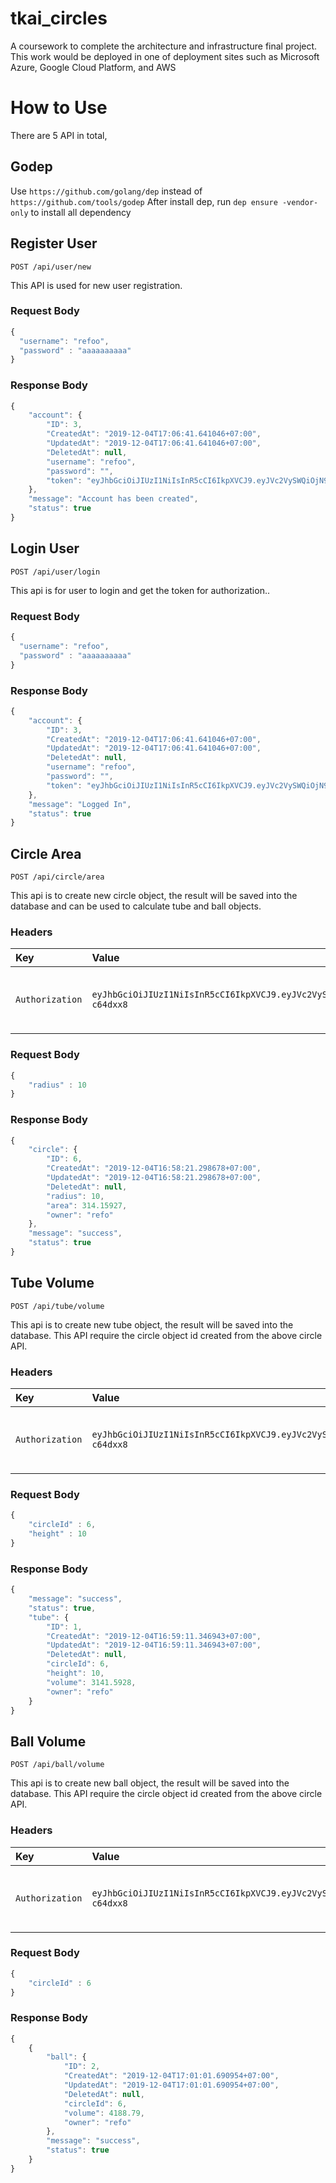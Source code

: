 # tkai_circles
A coursework to complete the architecture and infrastructure final project. This work would be deployed in one of deployment sites such as Microsoft Azure, Google Cloud Platform, and AWS

# How to Use
There are 5 API in total,

## Godep
Use `https://github.com/golang/dep` instead of `https://github.com/tools/godep`
After install dep, run `dep ensure -vendor-only` to install all dependency

## Register User
```http request
POST /api/user/new
```
This API is used for new user registration.
### Request Body

```javascript
{
  "username": "refoo",
  "password" : "aaaaaaaaaa"
}
```
### Response Body
```javascript
{
    "account": {
        "ID": 3,
        "CreatedAt": "2019-12-04T17:06:41.641046+07:00",
        "UpdatedAt": "2019-12-04T17:06:41.641046+07:00",
        "DeletedAt": null,
        "username": "refoo",
        "password": "",
        "token": "eyJhbGciOiJIUzI1NiIsInR5cCI6IkpXVCJ9.eyJVc2VySWQiOjN9.g_tVFfrVjTDWM_XcBtcwVX9-tDtJumHVqKNIJ9lIF4k"
    },
    "message": "Account has been created",
    "status": true
}
```

## Login User
```http request
POST /api/user/login
```
This api is for user to login and get the token for authorization..
### Request Body
```javascript
{
  "username": "refoo",
  "password" : "aaaaaaaaaa"
}
```
### Response Body
```javascript
{
    "account": {
        "ID": 3,
        "CreatedAt": "2019-12-04T17:06:41.641046+07:00",
        "UpdatedAt": "2019-12-04T17:06:41.641046+07:00",
        "DeletedAt": null,
        "username": "refoo",
        "password": "",
        "token": "eyJhbGciOiJIUzI1NiIsInR5cCI6IkpXVCJ9.eyJVc2VySWQiOjN9.g_tVFfrVjTDWM_XcBtcwVX9-tDtJumHVqKNIJ9lIF4k"
    },
    "message": "Logged In",
    "status": true
}
```

## Circle Area
```http request
POST /api/circle/area
```
This api is to create new circle object, the result will be saved into the database and can be used to calculate 
tube and ball objects.
### Headers
| Key | Value | Description |
| :--- | :--- | :--- |
| `Authorization` | `eyJhbGciOiJIUzI1NiIsInR5cCI6IkpXVCJ9.eyJVc2VySWQiOjJ9.DzOJ7GHkPwiDE3T78dFMriY96VwzytQSBV7-c64dxx8` | **Required**. Your Token from login or registration |
### Request Body
```javascript
{
    "radius" : 10
}
```
### Response Body
```javascript
{
    "circle": {
        "ID": 6,
        "CreatedAt": "2019-12-04T16:58:21.298678+07:00",
        "UpdatedAt": "2019-12-04T16:58:21.298678+07:00",
        "DeletedAt": null,
        "radius": 10,
        "area": 314.15927,
        "owner": "refo"
    },
    "message": "success",
    "status": true
}
```
## Tube Volume
```http request
POST /api/tube/volume
```
This api is to create new tube object, the result will be saved into the database. This API require the circle object 
id created from the above circle API.
### Headers
| Key | Value | Description |
| :--- | :--- | :--- |
| `Authorization` | `eyJhbGciOiJIUzI1NiIsInR5cCI6IkpXVCJ9.eyJVc2VySWQiOjJ9.DzOJ7GHkPwiDE3T78dFMriY96VwzytQSBV7-c64dxx8` | **Required**. Your Token from login or registration |
### Request Body
```javascript
{   
    "circleId" : 6,
    "height" : 10
}
```
### Response Body
```javascript
{
    "message": "success",
    "status": true,
    "tube": {
        "ID": 1,
        "CreatedAt": "2019-12-04T16:59:11.346943+07:00",
        "UpdatedAt": "2019-12-04T16:59:11.346943+07:00",
        "DeletedAt": null,
        "circleId": 6,
        "height": 10,
        "volume": 3141.5928,
        "owner": "refo"
    }
}
```
## Ball Volume
```http request
POST /api/ball/volume
```
This api is to create new ball object, the result will be saved into the database. This API require the circle object 
id created from the above circle API.
### Headers
| Key | Value | Description |
| :--- | :--- | :--- |
| `Authorization` | `eyJhbGciOiJIUzI1NiIsInR5cCI6IkpXVCJ9.eyJVc2VySWQiOjJ9.DzOJ7GHkPwiDE3T78dFMriY96VwzytQSBV7-c64dxx8` | **Required**. Your Token from login or registration |
### Request Body
```javascript
{
	"circleId" : 6
}
```
### Response Body
```javascript
{
    {
        "ball": {
            "ID": 2,
            "CreatedAt": "2019-12-04T17:01:01.690954+07:00",
            "UpdatedAt": "2019-12-04T17:01:01.690954+07:00",
            "DeletedAt": null,
            "circleId": 6,
            "volume": 4188.79,
            "owner": "refo"
        },
        "message": "success",
        "status": true
    }
}
```

